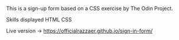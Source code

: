This is a sign-up form based on a CSS exercise by The Odin Project.

Skills displayed
HTML
CSS

Live version -> https://officialrazzaer.github.io/sign-in-form/
